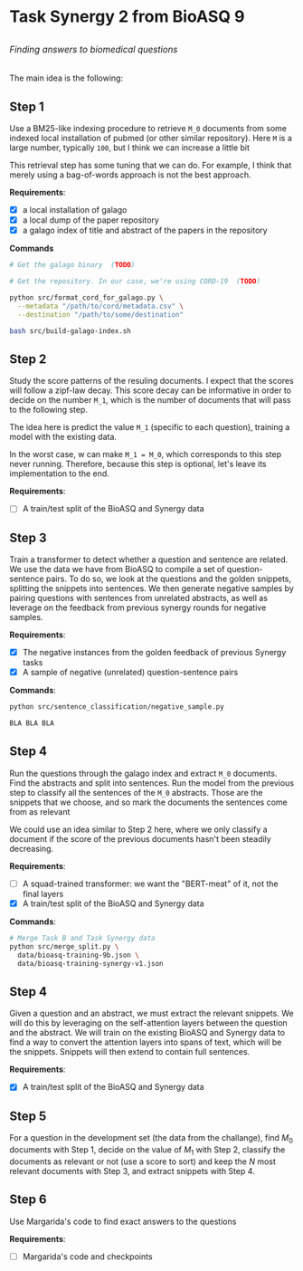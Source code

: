 # Task Synergy 2 from BioASQ 9

<div style="font-style:italic;font-size:110%;margin:2rem 0;">
Finding answers to biomedical questions
</div>

The main idea is the following:

## Step 1

Use a BM25-like indexing procedure to retrieve `M_0` documents from some indexed local installation of pubmed (or other similar repository). Here `M` is a large number, typically `100`, but I think we can increase a little bit

This retrieval step has some tuning that we can do. For example, I think that merely using a bag-of-words approach is not the best approach.

**Requirements**:
- [x] a local installation of galago
- [x] a local dump of the paper repository
- [x] a galago index of title and abstract of the papers in the repository

**Commands**
```bash
# Get the galago binary  (TODO)

# Get the repository. In our case, we're using CORD-19  (TODO)

python src/format_cord_for_galago.py \
  --metadata "/path/to/cord/metadata.csv" \
  --destination "/path/to/some/destination"

bash src/build-galago-index.sh
```


## Step 2

Study the score patterns of the resuling documents. I expect that the scores will follow a zipf-law decay. This score decay can be informative in order to decide on the number `M_1`, which is the number of documents that will pass to the following step.

The idea here is predict the value `M_1` (specific to each question), training a model with the existing data.

In the worst case, w can make `M_1 = M_0`, which corresponds to this step never running. Therefore, because this step is optional, let's leave its implementation to the end.

**Requirements**:
- [ ] A train/test split of the BioASQ and Synergy data


## Step 3

Train a transformer to detect whether a question and sentence are related. We use the data we have from BioASQ to compile a set of question-sentence pairs. To do so, we look at the questions and the golden snippets, splitting the snippets into sentences. We then generate negative samples by pairing questions with sentences from unrelated abstracts, as well as leverage on the feedback from previous synergy rounds for negative samples.

**Requirements**:
- [x] The negative instances from the golden feedback of previous Synergy tasks
- [x] A sample of negative (unrelated) question-sentence pairs

**Commands**:
```bash
python src/sentence_classification/negative_sample.py

BLA BLA BLA
```

## Step 4

Run the questions through the galago index and extract `M_0` documents. Find the abstracts and split into sentences. Run the model from the previous step to classify all the sentences of the `M_0` abstracts. Those are the snippets that we choose, and so mark the documents the sentences come from as relevant

We could use an idea similar to Step 2 here, where we only classify a document if the score of the previous documents hasn't been steadily decreasing.

**Requirements**:
- [ ] A squad-trained transformer: we want the "BERT-meat" of it, not the final layers
- [x] A train/test split of the BioASQ and Synergy data

**Commands**:
```bash
# Merge Task B and Task Synergy data
python src/merge_split.py \
  data/bioasq-training-9b.json \
  data/bioasq-training-synergy-v1.json
```


## Step 4

Given a question and an abstract, we must extract the relevant snippets. We will do this by leveraging on the self-attention layers between the question and the abstract. We will train on the existing BioASQ and Synergy data to find a way to convert the attention layers into spans of text, which will be the snippets. Snippets will then extend to contain full sentences.

**Requirements**:
- [x] A train/test split of the BioASQ and Synergy data


## Step 5

For a question in the development set (the data from the challange), find $M_0$ documents with Step 1, decide on the value of $M_1$ with Step 2, classify the documents as relevant or not (use a score to sort) and keep the $N$ most relevant documents with Step 3, and extract snippets with Step 4.


## Step 6

Use Margarida's code to find exact answers to the questions

**Requirements**:
- [ ] Margarida's code and checkpoints
